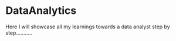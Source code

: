 # DataAnalytics

Here I will showcase all my learnings towards a data analyst step by step...........
